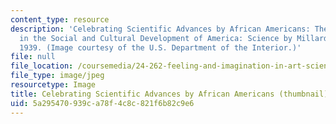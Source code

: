 ```yaml
---
content_type: resource
description: 'Celebrating Scientific Advances by African Americans: The Negro''s Contribution
  in the Social and Cultural Development of America: Science by Millard Owen Sheets,
  1939. (Image courtesy of the U.S. Department of the Interior.)'
file: null
file_location: /coursemedia/24-262-feeling-and-imagination-in-art-science-and-technology-spring-2004/5a295470939ca78f4c8c821f6b82c9e6_24-262s04-th.jpg
file_type: image/jpeg
resourcetype: Image
title: Celebrating Scientific Advances by African Americans (thumbnail)
uid: 5a295470-939c-a78f-4c8c-821f6b82c9e6
---
```

